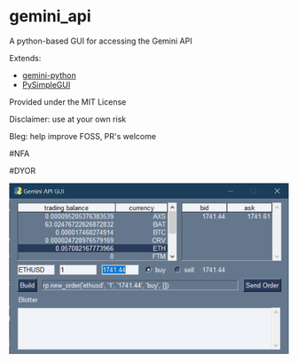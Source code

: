 # gemini_api

A python-based GUI for accessing the Gemini API

Extends:
- [gemini-python](https://github.com/mtusman/gemini-python)
- [PySimpleGUI](https://github.com/PySimpleGUI/PySimpleGUI)

Provided under the MIT License

Disclaimer:
use at your own risk

Bleg:
help improve FOSS, PR's welcome

#NFA

#DYOR

![screenshot](api_gui_screenshot_20230613.png)

